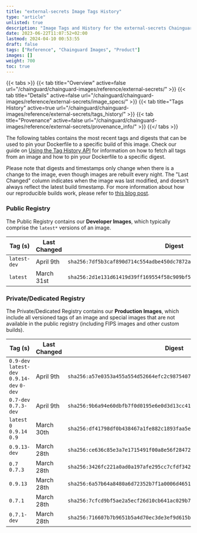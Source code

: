```yaml
---
title: "external-secrets Image Tags History"
type: "article"
unlisted: true
description: "Image Tags and History for the external-secrets Chainguard Image"
date: 2023-06-22T11:07:52+02:00
lastmod: 2024-04-10 00:53:55
draft: false
tags: ["Reference", "Chainguard Images", "Product"]
images: []
weight: 700
toc: true
---
```


{{< tabs >}}
{{< tab title="Overview" active=false url="/chainguard/chainguard-images/reference/external-secrets/" >}}
{{< tab title="Details" active=false url="/chainguard/chainguard-images/reference/external-secrets/image_specs/" >}}
{{< tab title="Tags History" active=true url="/chainguard/chainguard-images/reference/external-secrets/tags_history/" >}}
{{< tab title="Provenance" active=false url="/chainguard/chainguard-images/reference/external-secrets/provenance_info/" >}}
{{</ tabs >}}

The following tables contains the most recent tags and digests that can be used to pin your Dockerfile to a specific build of this image. Check our guide on [Using the Tag History API](/chainguard/chainguard-images/using-the-tag-history-api/) for information on how to fetch all tags from an image and how to pin your Dockerfile to a specific digest.

Please note that digests and timestamps only change when there is a change to the image, even though images are rebuilt every night. The "Last Changed" column indicates when the image was last modified, and doesn't always reflect the latest build timestamp. For more information about how our reproducible builds work, please refer to [this blog post](https://www.chainguard.dev/unchained/reproducing-chainguards-reproducible-image-builds).

### Public Registry
The Public Registry contains our **Developer Images**, which typically comprise the `latest*` versions of an image.

| Tag (s)       | Last Changed | Digest                                                                    |
|---------------|--------------|---------------------------------------------------------------------------|
|  `latest-dev` | April 9th    | `sha256:7df5b3caf890d714c554adbe450dc7872a949412d0a9e6e6eced775e5b85ea02` |
|  `latest`     | March 31st   | `sha256:2d1e131d61419d39ff169554f58c909bf5c6930414b884cc09b5cdc19bd2436f` |


### Private/Dedicated Registry
The Private/Dedicated Registry contains our **Production Images**, which include all versioned tags of an image and special images that are not available in the public registry (including FIPS images and other custom builds).

| Tag (s)                                      | Last Changed | Digest                                                                    |
|----------------------------------------------|--------------|---------------------------------------------------------------------------|
|  `0.9-dev` `latest-dev` `0.9.14-dev` `0-dev` | April 9th    | `sha256:a57e0353a455a554d52664efc2c987540768e6fba9913aaad32d7ae7ba98b374` |
|  `0.7-dev` `0.7.3-dev`                       | April 9th    | `sha256:9b6a94e60dbfb7f0d0195e6e0d3d13cc41eb503b2753114239d98e13e21ddfd5` |
|  `latest` `0` `0.9.14` `0.9`                 | March 30th   | `sha256:df41798df0b438467a1fe882c1893faa5e06aea8ec5d6d1fdd622dbfe820183f` |
|  `0.9.13-dev`                                | March 28th   | `sha256:ce636c85e3a7e1715491f00a8e56f284720a5e58b84082685b73c2d8f3a2deb7` |
|  `0.7` `0.7.3`                               | March 28th   | `sha256:3426fc221a0ad0a197afe295cc7cfdf342928787e8ce96c11b1f33b68d47c348` |
|  `0.9.13`                                    | March 28th   | `sha256:6a57b64a8480a6d72352b7f1a0006d46516cc5d47862fa63cdf4d64064ff7c1a` |
|  `0.7.1`                                     | March 28th   | `sha256:7cfcd9bf5ae2a5ecf26d10cb641ac029b72fbe4b54c572f5173eb74e56e9051a` |
|  `0.7.1-dev`                                 | March 28th   | `sha256:716607b7b9651b5a4d70ec3de3ef9d615b998b799ea2506c3bc8d790206aaf7e` |

